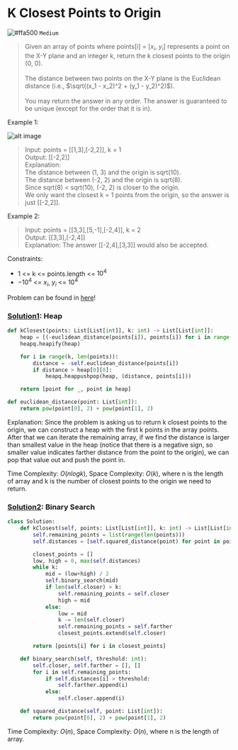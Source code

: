 # K Closest Points to Origin
![#ffa500](https://placehold.co/1x1/ffa500/ffa500.png) `Medium`

> Given an array of points where points[i] = [$x_i$, $y_i$] represents a point on the X-Y plane and an integer k, return the k closest points to the origin (0, 0). <br><br>
The distance between two points on the X-Y plane is the Euclidean distance (i.e., $\sqrt((x_1 - x_2)^2 + (y_1 - y_2)^2)$). <br><br>
You may return the answer in any order. The answer is guaranteed to be unique (except for the order that it is in).

Example 1:

![alt image](https://assets.leetcode.com/uploads/2021/03/03/closestplane1.jpg)

> Input: points = [[1,3],[-2,2]], k = 1\
Output: [[-2,2]]\
Explanation:\
The distance between (1, 3) and the origin is sqrt(10).\
The distance between (-2, 2) and the origin is sqrt(8).\
Since sqrt(8) < sqrt(10), (-2, 2) is closer to the origin.\
We only want the closest k = 1 points from the origin, so the answer is just [[-2,2]].

Example 2:

> Input: points = [[3,3],[5,-1],[-2,4]], k = 2\
Output: [[3,3],[-2,4]]\
Explanation: The answer [[-2,4],[3,3]] would also be accepted.
 

Constraints:
- $1$ <= k <= points.length <= $10^4$
- $-10^4$ <= $x_i$, $y_i$ <= $10^4$

Problem can be found in [here](https://leetcode.com/problems/k-closest-points-to-origin)!

### [Solution1](/Heap/973-KClosestPointstoOrigin/solution1.py): Heap

```python
def kClosest(points: List[List[int]], k: int) -> List[List[int]]:
    heap = [(-euclidean_distance(points[i]), points[i]) for i in range(k)]
    heapq.heapify(heap)

    for i in range(k, len(points)):
        distance = -self.euclidean_distance(points[i])
        if distance > heap[0][0]:
            heapq.heappushpop(heap, (distance, points[i]))

    return [point for _, point in heap]

def euclidean_distance(point: List[int]):
    return pow(point[0], 2) + pow(point[1], 2)
```

Explanation: Since the problem is asking us to return k closest points to the origin, we can construct a heap with the first k points in the array points. After that we can iterate the remaining array, if we find the distance is larger than smallest value in the heap (notice that there is a negative sign, so smaller value indicates farther distance from the point to the origin), we can pop that value out and push the point in.

Time Complexity: $O(nlogk)$, Space Complexity: $O(k)$, where n is the length of array and k is the number of closest points to the origin we need to return.

### [Solution2](/Heap/973-KClosestPointstoOrigin/solution2.py): Binary Search

```python
class Solution:
    def kClosest(self, points: List[List[int]], k: int) -> List[List[int]]:
        self.remaining_points = list(range(len(points)))
        self.distances = [self.squared_distance(point) for point in points]

        closest_points = []
        low, high = 0, max(self.distances)
        while k:
            mid = (low+high) / 2
            self.binary_search(mid)
            if len(self.closer) > k:
                self.remaining_points = self.closer
                high = mid
            else:
                low = mid
                k -= len(self.closer)
                self.remaining_points = self.farther
                closest_points.extend(self.closer)

        return [points[i] for i in closest_points]

    def binary_search(self, threshold: int):
        self.closer, self.farther = [], []
        for i in self.remaining_points:
            if self.distances[i] > threshold:
                self.farther.append(i)
            else:
                self.closer.append(i)

    def squared_distance(self, point: List[int]):
        return pow(point[0], 2) + pow(point[1], 2)

```

Time Complexity: $O(n)$, Space Complexity: $O(n)$, where n is the length of array.
